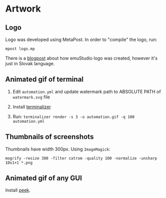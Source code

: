 # Artwork

## Logo

Logo was developed using MetaPost. In order to "compile" the logo, run:

```
mpost logo.mp
```

There is a [blogpost](http://www.mojkod.sk/logo-v-metaposte/) about how emuStudio logo was created, however it's just in
Slovak language.

## Animated gif of terminal

1. Edit `automation.yml` and update watermark path to ABSOLUTE PATH of `watermark.svg` file

2. Install [terminalizer](https://github.com/faressoft/terminalizer)

3. Run: `terminalizer render -s 3 -o automation.gif -q 100 automation.yml`

## Thumbnails of screenshots

Thumbnails have width 300px. Using `ImageMagick`:

```
mogrify -resize 300 -filter catrom -quality 100 -normalize -unsharp 10x1+1 *.png
```

## Animated gif of any GUI

Install [peek](https://github.com/phw/peek).
